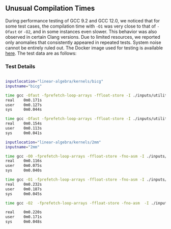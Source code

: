 ## **Unusual Compilation Times**

During performance testing of GCC 9.2 and GCC 12.0, we noticed that for some test cases, the compilation time with `-O1` was very close to that of `-Ofast` or `-O2`, and in some instances even slower. This behavior was also observed in certain Clang versions. Due to limited resources, we reported only anomalies that consistently appeared in repeated tests. System noise cannot be entirely ruled out. The Docker image used for testing is available [here](https://hub.docker.com/r/anonymicse2021/gcc_inputs). The test data are as follows:

### **Test Details**

```bash

inputlocation="linear-algebra/kernels/bicg"
inputname="bicg"

time gcc -Ofast -fprefetch-loop-arrays -ffloat-store -I ./inputs/utilities -I ./inputs/linear-algebra/kernels/bicg ./inputs/utilities/polybench.c ./inputs/linear-algebra/kernels/bicg/bicg.c -DPOLYBENCH_TIME -o ./test
real    0m0.171s
user    0m0.127s
sys     0m0.044s

time gcc -Ofast -fprefetch-loop-arrays -ffloat-store -I ./inputs/utilities -I ./inputs/linear-algebra/kernels/bicg ./inputs/utilities/polybench.c ./inputs/linear-algebra/kernels/bicg/bicg.c -DPOLYBENCH_TIME -o ./test
real    0m0.154s
user    0m0.113s
sys     0m0.041s

inputlocation="linear-algebra/kernels/2mm"
inputname="2mm"

time gcc -O0 -fprefetch-loop-arrays -ffloat-store -fno-asm -I ./inputs/utilities -I ./inputs/linear-algebra/kernels/2mm ./inputs/utilities/polybench.c ./inputs/linear-algebra/kernels/2mm/2mm.c -DPOLYBENCH_TIME -o ./test
real    0m0.116s
user    0m0.075s
sys     0m0.040s

time gcc -O1 -fprefetch-loop-arrays -ffloat-store -fno-asm -I ./inputs/utilities -I ./inputs/linear-algebra/kernels/2mm ./inputs/utilities/polybench.c ./inputs/linear-algebra/kernels/2mm/2mm.c -DPOLYBENCH_TIME -o ./test
real    0m0.232s
user    0m0.187s
sys     0m0.045s

time gcc -O2  -fprefetch-loop-arrays -ffloat-store -fno-asm  -I ./inputs/utilities -I ./inputs/$inputlocation ./inputs/utilities/polybench.c ./inputs/$inputlocation/$inputname.c -DPOLYBENCH_TIME -o ./test

real    0m0.220s
user    0m0.171s
sys     0m0.048s

